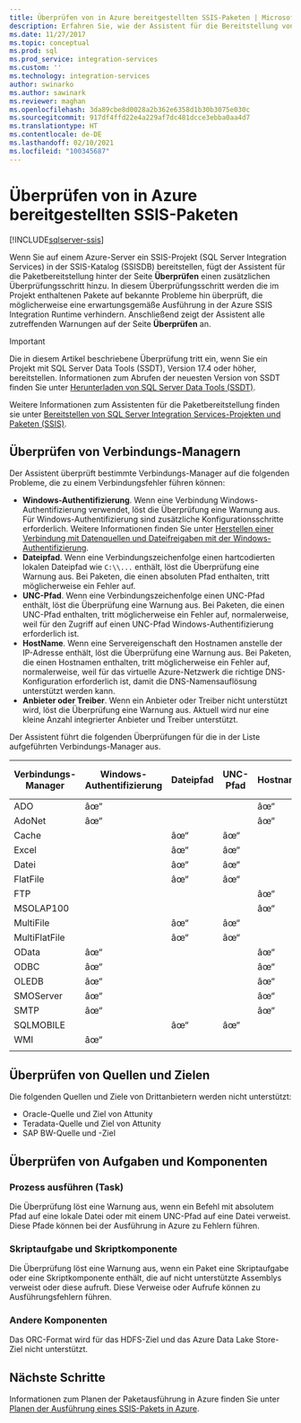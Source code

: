 ```yaml
---
title: Überprüfen von in Azure bereitgestellten SSIS-Paketen | Microsoft-Dokumentation
description: Erfahren Sie, wie der Assistent für die Bereitstellung von SSIS-Paketen Pakete auf bekannte Probleme überprüft, die die ordnungsgemäße Ausführung der Pakete in Azure verhindern können.
ms.date: 11/27/2017
ms.topic: conceptual
ms.prod: sql
ms.prod_service: integration-services
ms.custom: ''
ms.technology: integration-services
author: swinarko
ms.author: sawinark
ms.reviewer: maghan
ms.openlocfilehash: 3da89cbe8d0028a2b362e6358d1b30b3075e030c
ms.sourcegitcommit: 917df4ffd22e4a229af7dc481dcce3ebba0aa4d7
ms.translationtype: HT
ms.contentlocale: de-DE
ms.lasthandoff: 02/10/2021
ms.locfileid: "100345687"
---
```

# <a name="validate-sql-server-integration-services-ssis-packages-deployed-to-azure"></a>Überprüfen von in Azure bereitgestellten SSIS-Paketen

[!INCLUDE[sqlserver-ssis](../../includes/applies-to-version/sqlserver-ssis.md)]



Wenn Sie auf einem Azure-Server ein SSIS-Projekt (SQL Server Integration Services) in der SSIS-Katalog (SSISDB) bereitstellen, fügt der Assistent für die Paketbereitstellung hinter der Seite **Überprüfen** einen zusätzlichen Überprüfungsschritt hinzu. In diesem Überprüfungsschritt werden die im Projekt enthaltenen Pakete auf bekannte Probleme hin überprüft, die möglicherweise eine erwartungsgemäße Ausführung in der Azure SSIS Integration Runtime verhindern. Anschließend zeigt der Assistent alle zutreffenden Warnungen auf der Seite **Überprüfen** an.

> [!IMPORTANT]
> Die in diesem Artikel beschriebene Überprüfung tritt ein, wenn Sie ein Projekt mit SQL Server Data Tools (SSDT), Version 17.4 oder höher, bereitstellen. Informationen zum Abrufen der neuesten Version von SSDT finden Sie unter [Herunterladen von SQL Server Data Tools (SSDT)](../../ssdt/download-sql-server-data-tools-ssdt.md).

Weitere Informationen zum Assistenten für die Paketbereitstellung finden sie unter [Bereitstellen von SQL Server Integration Services-Projekten und Paketen (SSIS)](../packages/deploy-integration-services-ssis-projects-and-packages.md).

## <a name="validate-connection-managers"></a>Überprüfen von Verbindungs-Managern

Der Assistent überprüft bestimmte Verbindungs-Manager auf die folgenden Probleme, die zu einem Verbindungsfehler führen können:
- **Windows-Authentifizierung**. Wenn eine Verbindung Windows-Authentifizierung verwendet, löst die Überprüfung eine Warnung aus. Für Windows-Authentifizierung sind zusätzliche Konfigurationsschritte erforderlich. Weitere Informationen finden Sie unter [Herstellen einer Verbindung mit Datenquellen und Dateifreigaben mit der Windows-Authentifizierung](/azure/data-factory/ssis-azure-connect-with-windows-auth).
- **Dateipfad**. Wenn eine Verbindungszeichenfolge einen hartcodierten lokalen Dateipfad wie `C:\\...` enthält, löst die Überprüfung eine Warnung aus. Bei Paketen, die einen absoluten Pfad enthalten, tritt möglicherweise ein Fehler auf.
- **UNC-Pfad**. Wenn eine Verbindungszeichenfolge einen UNC-Pfad enthält, löst die Überprüfung eine Warnung aus. Bei Paketen, die einen UNC-Pfad enthalten, tritt möglicherweise ein Fehler auf, normalerweise, weil für den Zugriff auf einen UNC-Pfad Windows-Authentifizierung erforderlich ist.
- **HostName**. Wenn eine Servereigenschaft den Hostnamen anstelle der IP-Adresse enthält, löst die Überprüfung eine Warnung aus. Bei Paketen, die einen Hostnamen enthalten, tritt möglicherweise ein Fehler auf, normalerweise, weil für das virtuelle Azure-Netzwerk die richtige DNS-Konfiguration erforderlich ist, damit die DNS-Namensauflösung unterstützt werden kann.
- **Anbieter oder Treiber**. Wenn ein Anbieter oder Treiber nicht unterstützt wird, löst die Überprüfung eine Warnung aus. Aktuell wird nur eine kleine Anzahl integrierter Anbieter und Treiber unterstützt.

Der Assistent führt die folgenden Überprüfungen für die in der Liste aufgeführten Verbindungs-Manager aus.

| Verbindungs-Manager | Windows-Authentifizierung | Dateipfad | UNC-Pfad | Hostname | Anbieter oder Treiber |
|--------------------|----------|-----------|-----|-----------|-------------------|
| ADO                | âœ“        |           |     | âœ“         | âœ“                 |
| AdoNet             | âœ“        |           |     | âœ“         | âœ“                 |
| Cache              |          | âœ“         | âœ“   |           |                   |
| Excel              |          | âœ“         | âœ“   |           |                   |
| Datei               |          | âœ“         | âœ“   |           |                   |
| FlatFile           |          | âœ“         | âœ“   |           |                   |
| FTP                |          |           |     | âœ“         |                   |
| MSOLAP100          |          |           |     | âœ“         | âœ“                 |
| MultiFile          |          | âœ“         | âœ“   |           |                   |
| MultiFlatFile      |          | âœ“         | âœ“   |           |                   |
| OData              | âœ“        |           |     | âœ“         |                   |
| ODBC               | âœ“        |           |     | âœ“         | âœ“                 |
| OLEDB              | âœ“        |           |     | âœ“         | âœ“                 |
| SMOServer          | âœ“        |           |     | âœ“         |                   |
| SMTP               | âœ“        |           |     | âœ“         |                   |
| SQLMOBILE          |          | âœ“         | âœ“   |           |                   |
| WMI                | âœ“        |           |     |           |                   |
|||||||

## <a name="validate-sources-and-destinations"></a>Überprüfen von Quellen und Zielen
Die folgenden Quellen und Ziele von Drittanbietern werden nicht unterstützt:

-   Oracle-Quelle und Ziel von Attunity
-   Teradata-Quelle und Ziel von Attunity
-   SAP BW-Quelle und -Ziel

## <a name="validate-tasks-and-components"></a>Überprüfen von Aufgaben und Komponenten

### <a name="execute-process-task"></a>Prozess ausführen (Task)

Die Überprüfung löst eine Warnung aus, wenn ein Befehl mit absolutem Pfad auf eine lokale Datei oder mit einem UNC-Pfad auf eine Datei verweist. Diese Pfade können bei der Ausführung in Azure zu Fehlern führen.

### <a name="script-task-and-script-component"></a>Skriptaufgabe und Skriptkomponente

Die Überprüfung löst eine Warnung aus, wenn ein Paket eine Skriptaufgabe oder eine Skriptkomponente enthält, die auf nicht unterstützte Assemblys verweist oder diese aufruft. Diese Verweise oder Aufrufe können zu Ausführungsfehlern führen.

### <a name="other-components"></a>Andere Komponenten

Das ORC-Format wird für das HDFS-Ziel und das Azure Data Lake Store-Ziel nicht unterstützt.

## <a name="next-steps"></a>Nächste Schritte
Informationen zum Planen der Paketausführung in Azure finden Sie unter [Planen der Ausführung eines SSIS-Pakets in Azure](ssis-azure-schedule-packages.md).